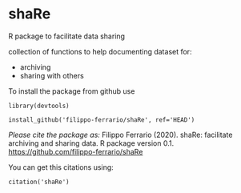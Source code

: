 # shaRe
 R package to facilitate data sharing

collection of functions to help documenting dataset for:
- archiving
- sharing with others


To install the package from github use

```
library(devtools)

install_github('filippo-ferrario/shaRe', ref='HEAD')

```
*Please cite the package as:*
 Filippo Ferrario (2020). shaRe: facilitate archiving and sharing data. R package version 0.1. https://github.com/filippo-ferrario/shaRe

You can get this citations using:
```{r}
citation('shaRe')
```
